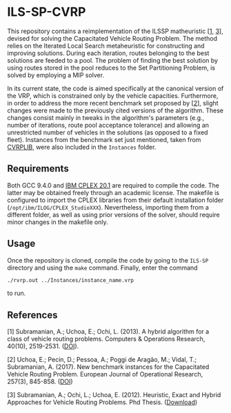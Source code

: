 # ILS-SP-CVRP
This repository contains a reimplementation of the ILSSP matheuristic [[1](#1), [3](#3)], devised for solving the Capacitated Vehicle Routing Problem. The method relies on the Iterated Local Search metaheuristic for constructing and improving solutions. During each iteration, routes belonging to the best solutions are feeded to a pool. The problem of finding the best solution by using routes stored in the pool reduces to the Set Partitioning Problem, is solved by employing a MIP solver.

In its current state, the code is aimed specifically at the canonical version of the VRP, which is constrained only by the vehicle capacities. Furthermore, in order to address the more recent benchmark set proposed by [[2](#2)], slight changes were made to the previously cited versions of the algorithm. These changes consist mainly in tweaks in the algorithm's parameters (e.g., number of iterations, route pool acceptance tolerance) and allowing an unrestricted number of vehicles in the solutions (as opposed to a fixed fleet). Instances from the benchmark set just mentioned, taken from [CVRPLIB](http://vrp.galgos.inf.puc-rio.br/index.php/en/), were also included in the `Instances` folder.

## Requirements

Both GCC 9.4.0 and [IBM CPLEX 20.1](https://www.ibm.com/products/ilog-cplex-optimization-studio) are required to compile the code. The latter may be obtained freely through an academic license. The makefile is configured to import the CPLEX libraries from their default installation folder (`/opt/ibm/ILOG/CPLEX_StudioXXX`). Nevertheless, importing them from a different folder, as well as using prior versions of the solver, should require minor changes in the makefile only.

## Usage 

Once the repository is cloned, compile the code by going to the `ILS-SP` directory and using the `make` command. Finally, enter the command
```sh
./rvrp.out ../Instances/instance_name.vrp
```
to run.


## References

<a id="1">[1]</a> Subramanian, A.; Uchoa, E.; Ochi, L. (2013).
A hybrid algorithm for a class of vehicle routing problems. Computers & Operations Research, 40(10), 2519-2531. ([DOI](https://doi.org/10.1016/j.cor.2013.01.013)).

<a id="2">[2]</a> Uchoa, E.; Pecin, D.; Pessoa, A.; Poggi de Aragão, M.; Vidal, T.; Subramanian, A. (2017). New benchmark instances for the Capacitated Vehicle Routing Problem. European Journal of Operational Research, 257(3), 845-858. ([DOI](https://doi.org/10.1016/j.ejor.2016.08.012))

<a id="3">[3]</a> Subramanian, A.; Ochi, L.; Uchoa, E. (2012). Heuristic, Exact and Hybrid Approaches for Vehicle Routing Problems. Phd Thesis. ([Download](http://www.ic.uff.br/PosGraduacao/frontend-tesesdissertacoes/download.php?id=532.pdf&tipo=trabalho))
